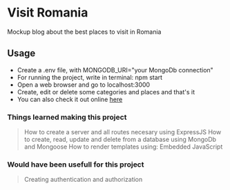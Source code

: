 # Visit Romania

Mockup blog about the best places to visit in Romania

## Usage

- Create a .env file, with MONGODB_URI="your MongoDb connection"
- For running the project, write in terminal: npm start
- Open a web browser and go to localhost:3000
- Create, edit or delete some categories and places and that's it
- You can also check it out online [here](https://warm-bayou-06838.herokuapp.com/)

### Things learned making this project

> How to create a server and all routes necesary using ExpressJS
> How to create, read, update and delete from a database using MongoDb and Mongoose
> How to render templates using: Embedded JavaScript

### Would have been usefull for this project

> Creating authentication and authorization
